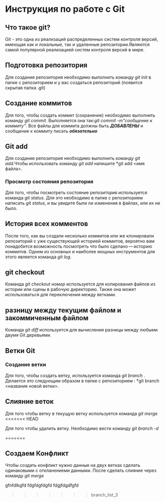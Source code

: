 # Инструкция по работе с Git

## Что такое git?
Git - это одна из реализаций распределенных систем контроля версий, имеющая как и локальные, так и удаленные репозитории.Являются самой популярной реализацией систем контроля версий в мире.
## Подготовка репозитория
Для создания репозитория необходимо выполнить команду *git init* в папке с репозиторием и у вас создаться репозиторий (появится скрытая папка .git)
## Создание коммитов
Для того, чтобы создать коммит (сохранение) необходимо выполнить команду *git commit*. Выполняется она так:*git commit -m"сообщение к коммиту"*. Все файлы для коммита должны быть ***ДОБАВЛЕНЫ*** и сообщение к коммиту писать ***обязательно***
## Git add
Для создания репозитория необходимо выполнить команду *git add*.Чтобы использовать команду *git add* напишите *git add <имя файла>.
### Просмотр состояния репозитория
Для того, чтобы посмотреть состояние репозитория используется команда *git status*. Для это необходимо в папке с репозиторием написать *git status*, и вы увидите были ли изменения в файлах, или их не было.
## История всех комментов
После того, как вы создали несколько коммитов или же клонировали репозиторий с уже существующей историей коммитов, вероятно вам понадобится возможность посмотреть что было сделано — историю коммитов. Одним из основных и наиболее мощных инструментов для этого является команда *git log*.
## git checkout
Команда *git checkout номер* используется для копирования файлов из истории или сцены в рабочую директорию. Также она может использоваться для переключения между ветками.
##  разницу между текущим файлом и закоммиченным файлом
Команда *git diff* используется для вычисления разницы между любыми двумя Git деревьями.
## Ветки Git

### Создание ветки
Для того, чтобы создать ветку, используется команда *git branch* . Делается это следующим образом в папке с репозиторием : *git branch <название новой ветки>.
## Слияние веток

Для того чтобы ветку в текущую ветку используется команда *git merge <name brench>*
<<<<<<< HEAD

Для того чтобы удалить ветку. Необходимо вести команду *git branch -d <name branch>*

=======
## Создаем Конфликт

Чтобы создать конфликт нужно данные на двух ветках сделать одинаковыми с откланениеми данными. После сделать слияние через команду *git merge*

gfnfdlkgfd
fdgfdgfdgfd
fdgjfdgdfgfd
>>>>>>> branch_list_3
